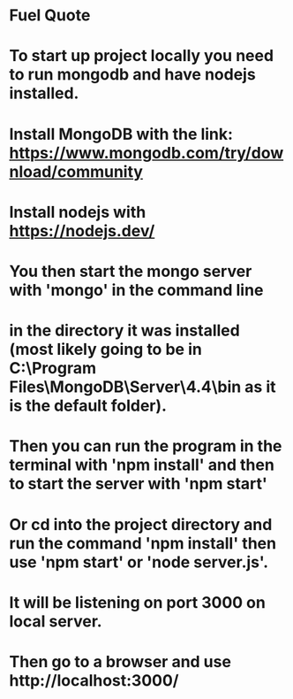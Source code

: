 # Fuel Quote
# To start up project locally you need to run mongodb and have nodejs installed.
# Install MongoDB with the link: https://www.mongodb.com/try/download/community
# Install nodejs with https://nodejs.dev/
# You then start the mongo server with 'mongo' in the command line 
# in the directory it was installed (most likely going to be in C:\Program Files\MongoDB\Server\4.4\bin as it is the default folder).
# Then you can run the program in the terminal with 'npm install' and then to start the server with 'npm start'
# Or cd into the project directory and run the command 'npm install' then use 'npm start' or 'node server.js'. 
# It will be listening on port 3000 on local server.
# Then go to a browser and use http://localhost:3000/

